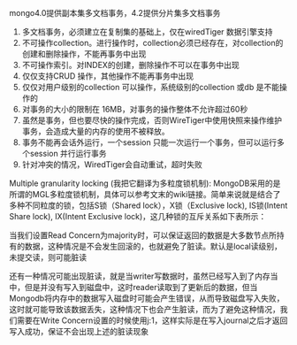 mongo4.0提供副本集多文档事务，4.2提供分片集多文档事务

1.  多文档事务，必须建立在复制集的基础上，仅在wiredTiger 数据引擎支持
2.  不可操作collection。进行操作时，collection必须已经存在，对collection的创建和删除操作，不能再事务中出现
3.  不可操作索引。对INDEX的创建，删除操作不可以在事务中出现
4.  仅仅支持CRUD 操作，其他操作不能再事务中出现
5.  仅仅对用户级别的collection 可以操作，系统级别的collection 或db 是不能操作的
6.  对事务的大小的限制在 16MB，对事务的操作整体不允许超过60秒
7. 虽然是事务，但也要尽快的操作完成，否则WireTiger中使用快照来操作维护事务，会造成大量的内存的使用不被释放。
8. 事务不能再会话外运行，一个session 只能一次运行一个事务，但可以运行多个session 并行运行事务
9. 针对冲突的情况，WiredTiger会自动重试，超时失败

Multiple granularity locking (我把它翻译为多粒度锁机制): MongoDB采用的是所谓的MGL多粒度锁机制，具体可以参考文末的wiki链接。简单来说就是结合了多种不同粒度的锁，包括S锁（Shared lock），X锁（Exclusive lock), IS锁(Intent Share lock), IX(Intent Exclusive lock)，这几种锁的互斥关系如下表所示：

当我们设置Read Concern为majority时，可以保证返回的数据是大多数节点所持有的数据，这种情况是不会发生回滚的，也就避免了脏读。默认是local读级别，未提交读，则可能脏读

还有一种情况可能出现脏读，就是当writer写数据时，虽然已经写入到了内存当中，但是并没有写入到磁盘中，这时reader读取到了更新后的数据，但当Mongodb将内存中的数据写入磁盘时可能会产生错误，从而导致磁盘写入失败，这时就可能导致该数据丢失，这种情况下也会产生脏读，而为了避免这种情况，我们需要在Write Concern设置的时候使用j:1，这样实际是在写入journal之后才返回写入成功，保证不会出现上述的脏读现象
